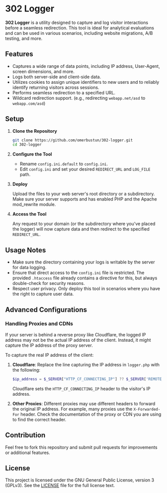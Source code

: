 302 Logger
==========

**302 Logger** is a utility designed to capture and log visitor interactions before a seamless redirection. This tool is ideal for analytical evaluations and can be used in various scenarios, including website migrations, A/B testing, and more.

Features
--------

*   Captures a wide range of data points, including IP address, User-Agent, screen dimensions, and more.
*   Logs both server-side and client-side data.
*   Utilizes cookies to assign unique identifiers to new users and to reliably identify returning visitors across sessions.
*   Performs seamless redirection to a specified URL.
*   Wildcard redirection support. (e.g., redirecting `webapp.net/asd` to `webapp.com/asd`)

Setup
-----

1.  **Clone the Repository**
        
    ```bash
    git clone https://github.com/omerbustun/302-logger.git
    cd 302-logger
    ```
    
2.  **Configure the Tool**
    
    *   Rename `config.ini.default` to `config.ini`.
    *   Edit `config.ini` and set your desired `REDIRECT_URL` and `LOG_FILE` path.


3.  **Deploy**
 
    Upload the files to your web server's root directory or a subdirectory. Make sure your server supports and has enabled PHP and the Apache mod\_rewrite module.
    
4.  **Access the Tool**
    
    Any request to your domain (or the subdirectory where you've placed the logger) will now capture data and then redirect to the specified `REDIRECT_URL`.
    

Usage Notes
-----------

*   Make sure the directory containing your logs is writable by the server for data logging.
*   Ensure that direct access to the `config.ini` file is restricted. The provided `.htaccess` file already contains a directive for this, but always double-check for security reasons.
*   Respect user privacy. Only deploy this tool in scenarios where you have the right to capture user data.

Advanced Configurations
-----------

### Handling Proxies and CDNs

If your server is behind a reverse proxy like Cloudflare, the logged IP address may not be the actual IP address of the client. Instead, it might capture the IP address of the proxy server.

To capture the real IP address of the client:

1.  **Cloudflare**: Replace the line capturing the IP address in `logger.php` with the following:
    
    
    ```php
    $ip_address = $_SERVER["HTTP_CF_CONNECTING_IP"] ?? $_SERVER['REMOTE_ADDR'] ?? '';
    ```
    
    Cloudflare sets the `HTTP_CF_CONNECTING_IP` header to the visitor's IP address.
    
2.  **Other Proxies**: Different proxies may use different headers to forward the original IP address. For example, many proxies use the `X-Forwarded-For` header. Check the documentation of the proxy or CDN you are using to find the correct header.
    


Contribution
------------

Feel free to fork this repository and submit pull requests for improvements or additional features.

License
-------

This project is licensed under the GNU General Public License, version 3 (GPLv3). See the [LICENSE](LICENSE) file for the full license text.
